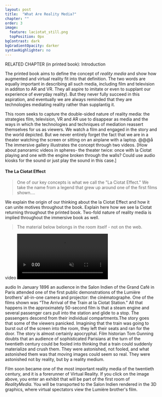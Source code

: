 ```yaml
---
layout: post
title:  "What Are Reality Media?"
chapter: ""
order: 3
image:
  feature: laciotat_still.png
  topPosition: 0px
bgContrast: dark
bgGradientOpacity: darker
syntaxHighlighter: no
---
```


RELATED CHAPTER (in printed book): Introduction

The printed book aims to define the concept of <i>reality media</i> and show how augmented and virtual reality fit into that definition. The two words are equally important in describing all such media, including film and television in additon to AR and VR. They all aspire to imitate or even to supplant our experience of everyday reality). But they never fully succeed in this aspiration, and eventually we are always reminded that they are technologies mediating reality rather than supplantig it.

This room seeks to capture the double-sided nature of reality media: the strategies film, television, VR and AR use to disappear as media and the ways in which the technologies and techniques of mediation reassert themselves for us as viewers. We watch a film and engaged in the story and the world depicted. But we never entirely forget the fact that we are in a theater watching the screen or sitting on an airplane with a laptop.
@@@å
The immersive gallery illustrates the concept through two videos. [How about panoramic videos in spheres- the theater twice: once with la Ciotat playing and one with the engine broken through the walls? Could use audio kiosks for the sound or just play the sound in this case.]


#### The La Ciotat Effect

<blockquote>One of our key concepts is what we call the "La Ciotat Effect." We take the name from a legend that grew up around one of the first films shown....</blockquote>

We explain the origin of our thinking about the la Ciotat Effect and how it can unite motives throughout the book. Explain here how we see la Ciotat returning throughout the printed book. Two-fold nature of reality media is implied throughout the immersive book as well. 


<blockquote>The material below belongs in the room itself - not on the web. </blockquote>

video
<video controls loop autoplay class="img--fullContainer img--14xLeading" muted src="{{ site.baseurl_book_img }}Train.mp4"></video> 

audio
In January 1896 an audience in the Salon Indien of the Grand Café in Paris attended one of the first public demonstrations of the Lumière brothers’ all-in-one camera and projector: the cinématographe. One of the films shown was “The Arrival of the Train at la Ciotat Station.” All that happens in the approximately 50-second film is that a steam engine and several passenger cars pull into the station and glide to a stop. The passengers descend from their individual compartments.The story goes that some of the viewers panicked. Imagining that the train was going to burst out of the screen into the room, they left their seats and ran for the door. The story is almost certainly apocryphal. Film historian Tom Gunning doubts that an audience of sophisticated Parisians at the turn of the twentieth century could be fooled into thinking that a train could suddenly materialize and crush them. They were astonished, not fooled, and what astonished them was that moving images could seem so real. They were astonished not by reality, but by a reality medium. 

Film soon became one of the most important reality media of the twentieth century, and it is a forerunner of Virtual Reality. If you click on the image above, you enter an exhibit that will be part of the first room of <i>RealityMedia</i>. You will be transported to the Salon Indien rendered in the 3D graphics, where virtual spectators view the Lumière brother's film.


